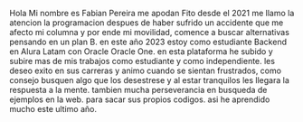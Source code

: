Hola Mi nombre es Fabian Pereira me apodan Fito desde el 2021 me llamo la atencion la programacion
despues de haber sufrido un accidente que me afecto mi columna y por ende mi movilidad, comence a buscar alternativas
pensando en un plan B. en este año 2023 estoy como estudiante Backend en Alura Latam con Oracle Oracle One.
en esta plataforma he subido y subire mas de mis trabajos como estudiante y como independiente. 
les deseo exito en sus carreras y animo cuando se sientan frustrados, como consejo busquen algo que los desestrese y al estar 
tranquilos les llegara la respuesta a la mente. tambien mucha perseverancia en busqueda de ejemplos en la web. para sacar sus propios codigos.
asi he aprendido mucho este ultimo año. 

